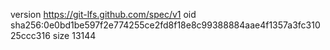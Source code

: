 version https://git-lfs.github.com/spec/v1
oid sha256:0e0bd1be597f2e774255ce2fd8f18e8c99388884aae4f1357a3fc31025ccc316
size 13144
